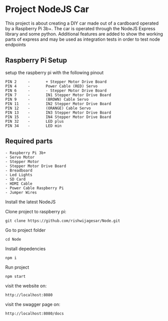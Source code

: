 # Project NodeJS Car 

This project is about creating a DIY car made out of a cardboard operated by a Raspberry Pi 3b+.
The car is operated through the NodeJS Express library and some python. 
Additional features are added to show the working parts of express and may be used as integration tests in order to test node endpoints


## Raspberry Pi Setup

setup the raspberry pi with the following pinout
```
PIN 2     -       + Stepper Motor Drive Board
PIN 4     -       Power Cable (RED) Servo
PIN 6     -       - Stepper Motor Drive Board
PIN 7     -       IN1 Stepper Motor Drive Board
PIN 9     -       (BROWN) Cable Servo
PIN 11    -       IN2 Stepper Motor Drive Board    
PIN 12    -       (ORANGE) Cable Servo
PIN 13    -       IN3 Stepper Motor Drive Board 
PIN 15    -       IN4 Stepper Motor Drive Board 
PIN 32    -       LED plus
PIN 34    -       LED min
```

## Required parts

```
- Raspberry Pi 3b+
- Servo Motor
- Stepper Motor
- Stepper Motor Drive Board
- Breadboard
- Led Lights
- SD Card
- HDMI Cable
- Power Cable Raspberry Pi
- Jumper Wires
```


Install the latest NodeJS

Clone project to raspberry pi:

```
git clone https://github.com/rishwijagesar/Node.git
```

Go to project folder 
```
cd Node
```

Install depedencies
```
npm i
```

Run project
```
npm start
```

visit the website on:
```
http://localhost:8080
```

visit the swagger page on:
```
http://localhost:8080/docs
```
